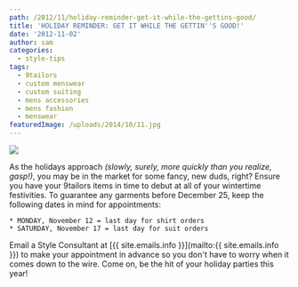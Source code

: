 ```yaml
---
path: /2012/11/holiday-reminder-get-it-while-the-gettins-good/
title: 'HOLIDAY REMINDER: GET IT WHILE THE GETTIN''S GOOD!'
date: '2012-11-02'
author: sam
categories:
  - style-tips
tags:
  - 9tailors
  - custom menswear
  - custom suiting
  - mens accessories
  - mens fashion
  - menswear
featuredImage: /uploads/2014/10/11.jpg
---
```

[![](http://3.bp.blogspot.com/-fhCv9V_v9Sg/UJK6fixBSxI/AAAAAAAABTM/iP_rNdq3mi8/s640/HOLIDAY_REMINDER.jpg)](http://3.bp.blogspot.com/-fhCv9V_v9Sg/UJK6fixBSxI/AAAAAAAABTM/iP_rNdq3mi8/s1600/HOLIDAY_REMINDER.jpg)

As the holidays approach _(slowly, surely, more quickly than you realize, gasp!)_, you may be in the market for some fancy, new duds, right? Ensure you have your 9tailors items in time to debut at all of your wintertime festivities. To guarantee any garments before December 25, keep the following dates in mind for appointments:

	* MONDAY, November 12 = last day for shirt orders
	* SATURDAY, November 17 = last day for suit orders 

Email a Style Consultant at [{{ site.emails.info }}](mailto:{{ site.emails.info }}) to make your appointment in advance so you don't have to worry when it comes down to the wire. Come on, be the hit of your holiday parties this year!